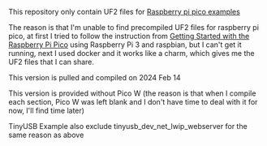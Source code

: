 This repository only contain UF2 files for [Raspberry pi pico examples](https://github.com/raspberrypi/pico-examples)

The reason is that I'm unable to find precompiled UF2 files for raspberry pi pico, at first I tried to follow the instruction from [Getting Started with the Raspberry Pi Pico](https://rptl.io/pico-get-started) using Raspberry Pi 3 and raspbian, but I can't get it running, next I used docker and it works like a charm, which gives me the UF2 files that I can share.

This version is pulled and compiled on 2024 Feb 14

This version is provided without Pico W (the reason is that when I compile each section, Pico W was left blank and I don't have time to deal with it for now, I'll find time later)

TinyUSB Example also exclude tinyusb\_dev\_net\_lwip\_webserver for the same reason as above
